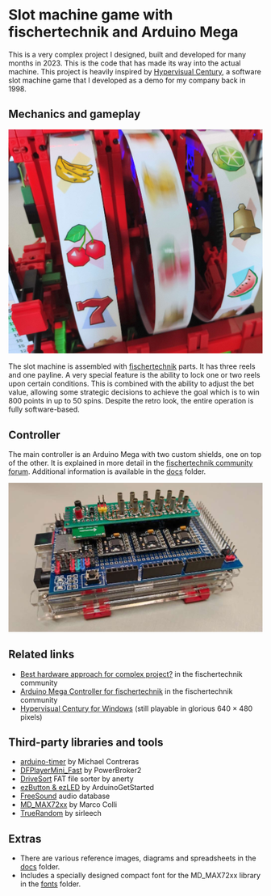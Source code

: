
# Slot machine game with fischertechnik and Arduino Mega

This is a very complex project I designed, built and developed for many months in 2023. This is the code that has made its way into the actual machine. This project is heavily inspired by [Hypervisual Century](http://hypervisual.com/century/), a software slot machine game that I developed as a demo for my company back in 1998.

## Mechanics and gameplay

![Close-up of the reels (uncovered)](docs/reels.jpg)

The slot machine is assembled with [fischertechnik](https://www.fischertechnik.de/en) parts. It has three reels and one payline. A very special feature is the ability to lock one or two reels upon certain conditions. This is combined with the ability to adjust the bet value, allowing some strategic decisions to achieve the goal which is to win 800 points in up to 50 spins. Despite the retro look, the entire operation is fully software-based.

## Controller

The main controller is an Arduino Mega with two custom shields, one on top of the other. It is explained in more detail in the [fischertechnik community forum](https://forum.ftcommunity.de/viewtopic.php?f=8&t=8018). Additional information is available in the [docs](/docs) folder.

![Controller](docs/controller.jpg)

## Related links

- [Best hardware approach for complex project?](https://forum.ftcommunity.de/viewtopic.php?f=8&t=7890) in the fischertechnik community
- [Arduino Mega Controller for fischertechnik](https://forum.ftcommunity.de/viewtopic.php?f=8&t=8018) in the fischertechnik community
- [Hypervisual Century for Windows](http://hypervisual.com/century/files/century_en.zip) (still playable in glorious 640 × 480 pixels)

## Third-party libraries and tools

- [arduino-timer](https://github.com/contrem/arduino-timer) by Michael Contreras
- [DFPlayerMini_Fast](https://github.com/PowerBroker2/DFPlayerMini_Fast) by PowerBroker2
- [DriveSort](http://www.anerty.net/software/file/DriveSort/) FAT file sorter by anerty
- [ezButton & ezLED](https://github.com/ArduinoGetStarted) by ArduinoGetStarted
- [FreeSound](https://freesound.org/) audio database
- [MD_MAX72xx](https://github.com/MajicDesigns/MD_MAX72XX) by Marco Colli
- [TrueRandom](https://github.com/sirleech/TrueRandom) by sirleech

## Extras

- There are various reference images, diagrams and spreadsheets in the [docs](/docs) folder.
- Includes a specially designed compact font for the MD_MAX72xx library in the [fonts](https://github.com/leosdad/ft-slot-machine/tree/master/slots/src/drivers) folder.
